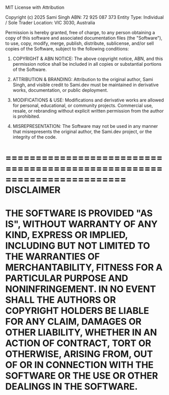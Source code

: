 MIT License with Attribution

Copyright (c) 2025 Sami Singh
ABN: 72 925 087 373
Entity Type: Individual / Sole Trader
Location: VIC 3030, Australia

Permission is hereby granted, free of charge, to any person obtaining a copy
of this software and associated documentation files (the "Software"), to use,
copy, modify, merge, publish, distribute, sublicense, and/or sell copies of
the Software, subject to the following conditions:

1. COPYRIGHT & ABN NOTICE:
   The above copyright notice, ABN, and this permission notice shall be included
   in all copies or substantial portions of the Software.

2. ATTRIBUTION & BRANDING:
   Attribution to the original author, Sami Singh, and visible credit to Sami.dev
   must be maintained in derivative works, documentation, or public deployment.

3. MODIFICATIONS & USE:
   Modifications and derivative works are allowed for personal, educational,
   or community projects. Commercial use, resale, or rebranding without explicit
   written permission from the author is prohibited.

4. MISREPRESENTATION:
   The Software may not be used in any manner that misrepresents the original
   author, the Sami.dev project, or the integrity of the code.

========================================================================
DISCLAIMER
========================================================================
THE SOFTWARE IS PROVIDED "AS IS", WITHOUT WARRANTY OF ANY KIND, EXPRESS OR
IMPLIED, INCLUDING BUT NOT LIMITED TO THE WARRANTIES OF MERCHANTABILITY,
FITNESS FOR A PARTICULAR PURPOSE AND NONINFRINGEMENT. IN NO EVENT SHALL THE
AUTHORS OR COPYRIGHT HOLDERS BE LIABLE FOR ANY CLAIM, DAMAGES OR OTHER LIABILITY,
WHETHER IN AN ACTION OF CONTRACT, TORT OR OTHERWISE, ARISING FROM, OUT OF OR
IN CONNECTION WITH THE SOFTWARE OR THE USE OR OTHER DEALINGS IN THE SOFTWARE.
========================================================================
